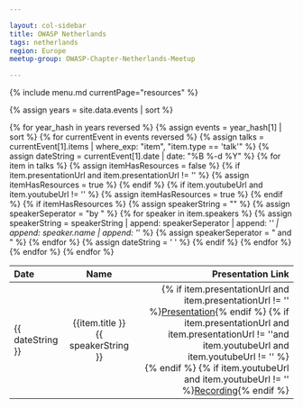 ```yaml
---

layout: col-sidebar
title: OWASP Netherlands
tags: netherlands
region: Europe
meetup-group: OWASP-Chapter-Netherlands-Meetup

---
```


{% include menu.md currentPage="resources" %}

{% assign years = site.data.events | sort %}

<table>  
  <thead>
    <tr>
      <th style="text-align: left">Date</th>
      <th style="text-align: center">Name</th>
      <th style="text-align: right">Presentation Link</th>
    </tr>
  </thead>
  <tbody>
{% for year_hash in years reversed %}
{% assign events = year_hash[1] | sort %}
{% for currentEvent in events reversed %}
{% assign talks = currentEvent[1].items | where_exp: "item", "item.type == 'talk'" %}
{% assign dateString = currentEvent[1].date | date: "%B %-d %Y" %}
{% for item in talks %}
    {% assign itemHasResources = false %}
    {% if item.presentationUrl and item.presentationUrl != '' %}
    {% assign itemHasResources = true %}
    {% endif %}
    {% if item.youtubeUrl and item.youtubeUrl != '' %}
    {% assign itemHasResources = true %}
    {% endif %}
    {% if itemHasResources %}
    {% assign speakerString = "" %}
    {% assign speakerSeperator = "by " %}
    {% for speaker in item.speakers %}
    {% assign speakerString = speakerString | append: speakerSeperator | append: '<i>' | append: speaker.name | append: '</i>' %}
    {% assign speakerSeperator = " and " %}
    {% endfor %}
    <tr>
      <td style="text-align: left">{{ dateString }}</td>
      <td style="text-align: center">{{item.title }}<br />{{ speakerString }}</td>
      <td style="text-align: right">
        {% if item.presentationUrl and item.presentationUrl != '' %}<a href="{{ item.presentationUrl }}">Presentation</a>{% endif %}
        {% if item.presentationUrl and item.presentationUrl != ''and  item.youtubeUrl and item.youtubeUrl != '' %}<br />{% endif %}
        {% if item.youtubeUrl and item.youtubeUrl != '' %}<a href="{{ item.youtubeUrl }}">Recording</a>{% endif %}
      </td>
    </tr>
    {% assign dateString = '&nbsp;' %}
    {% endif %}
{% endfor %}
{% endfor %}
{% endfor %}
  </tbody>
</table>
